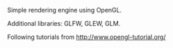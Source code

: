 Simple rendering engine using OpenGL.

Additional libraries: GLFW, GLEW, GLM.

Following tutorials from http://www.opengl-tutorial.org/
